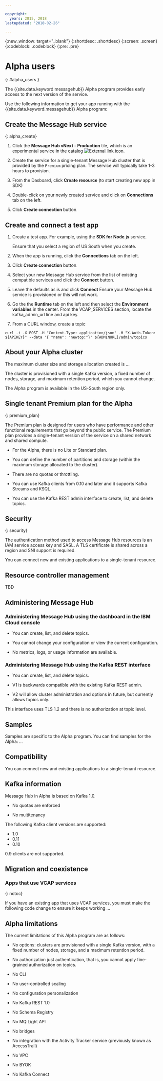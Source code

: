 ```yaml
---

copyright:
  years: 2015, 2018
lastupdated: "2018-02-26"

---
```


{:new_window: target="_blank"}
{:shortdesc: .shortdesc}
{:screen: .screen}
{:codeblock: .codeblock}
{:pre: .pre}

<!-- Notes from chat with Charlie 

Different plan for provisioning

Quality of service from each plan

Life of a user through cycle - APIs, feature sets

-->

# Alpha users
{: #alpha_users }

The {{site.data.keyword.messagehub}} Alpha program provides early access to the next version of the service. 

Use  the following information to get your app running with the {{site.data.keyword.messagehub}} Alpha program:


## Create the Message Hub service
{: alpha_create}

1. Click the **Message Hub vNext - Production** tile, which is an experimental service in the 
[catalog ![External link icon](../../icons/launch-glyph.svg "External link icon")](https://console.stage1.bluemix.net/catalog/labs/?search=vnext).

2. Create the service for a single-tenant Message Hub cluster that is provided by the ```Premium``` pricing plan. The service will typically take 1-3 hours to provision.

3. From the Dasboard, click **Create resource** (to start creating new app in SDK)

3. Double-click on your newly created service and click on **Connections** tab on the left.

4. Click **Create connection** button.



## Create and connect a test app

1. Create a test app. For example, using the **SDK for Node.js** service. 

    Ensure that you select a region of US South when you create.

2. When the app is running, click the **Connections** tab on the left.

3. Click **Create connection** button.

4. Select your new Message Hub service from the list of existing compatible services and click the **Connect** button.

5. Leave the defaults as is and click **Connect**
Ensure your Message Hub service is provisioned or this will not work.

6. Go the the **Runtime** tab on the left and then select the **Environment variables** in the center. From the VCAP_SERVICES section, locate the kafka_admin_url line and api key.

7. From a CURL window, create a topic
```
curl -i -X POST -H "Content-Type: application/json" -H "X-Auth-Token: ${APIKEY}" --data '{ "name": "newtop:"}' ${ADMINURL}/admin/topics
```  

## About your Alpha cluster

The maximum cluster size and storage allocation created is ...

The cluster is provisioned with a single Kafka version, a fixed number of nodes, storage, and maximum retention period, which you cannot change.

The Alpha program is available in the US-South region only.



## Single tenant Premium plan for the Alpha
{: premium_plan}

The Premium plan is designed for users who have performance and other functional requirements that go beyond the public service. The Premium plan provides a single-tenant version of the service on a shared network and shared compute.

* For the Alpha, there is no Lite or Standard plan.
	
* You can define the number of partitions and storage (within the maximum storage allocated to the cluster).

* There are no quotas or throttling.

* You can use Kafka clients from 0.10 and later and it supports Kafka Streams and KSQL.

* You can use the Kafka REST admin interface to create, list, and delete topics.


## Security
{: security}

The authentication method used to access Message Hub resources is an IAM service access key and SASL. A TLS certificate is shared across a region and SNI support is required.

You can connect new and existing applications to a single-tenant resource.

## Resource controller management

TBD


## Administering Message Hub

### Administering Message Hub using the dashboard in the IBM Cloud console

* You can create, list, and delete topics.

* You cannot change your configuration or view the current configuration.

* No metrics, logs, or usage information are available.


### Administering Message Hub using the Kafka REST interface

* You can create, list, and delete topics.

* V1 is backwards compatible with the existing Kafka REST admin.

* V2 will allow cluster administration and options in future, but currently allows topics only.

This interface uses TLS 1.2 and there is no authorization at topic level.


## Samples

Samples are specific to the Alpha program. You can find samples for the Alpha: ...

## Compatibility

You can connect new and existing applications to a single-tenant resource. 


## Kafka information

Message Hub in Alpha is based on Kafka 1.0.

* No quotas are enforced

* No multitenancy 

The following Kafka client versions are supported:

* 1.0
* 0.11
* 0.10 

0.9 clients are not supported.


## Migration and coexistence

### Apps that use VCAP services
{: notoc}

If you have an existing app that uses VCAP services, you  must make the following code change to ensure it keeps working ...


## Alpha limitations

The current limitations of this Alpha program are as follows:

- No options: clusters are provisioned with a single Kafka version, with a fixed number of nodes, storage, and a maximum retention period.

- No authorization just authentication, that is, you cannot apply fine-grained authorization on topics.

- No CLI

- No user-controlled scaling

- No configuration personalization

- No Kafka REST 1.0

- No Schema Registry 

- No MQ Light API

- No bridges

- No integration with the Activity Tracker service (previously known as AccessTrail)  

- No VPC

- No BYOK

- No Kafka Connect






